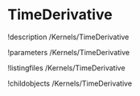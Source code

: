 <!-- MOOSE Documentation Stub: Remove this when content is added. -->

# TimeDerivative
!description /Kernels/TimeDerivative

!parameters /Kernels/TimeDerivative

!listingfiles /Kernels/TimeDerivative

!childobjects /Kernels/TimeDerivative
